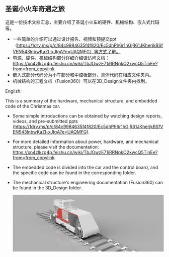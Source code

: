 ## 圣诞小火车奇遇之旅

这是一份技术文档汇总，主要介绍了圣诞小火车的硬件、机械结构、嵌入式代码等。

- 一些简单的介绍可以通过设计报告、视频和预提交ppt（https://1drv.ms/p/c/84c9984635f4f820/Ec5dhPh6r1hGjR61JKherjkBSfVEN543lnbwKaZI-xJIgA?e=UAQMFG）等方式了解。
- 电源、硬件、机械结构部分详细介绍请访问文档：
https://xn4zlkzg4p.feishu.cn/wiki/TbJOwzE71iRRNpkO2xwcQ5TinEe?from=from_copylink
- 嵌入式部分代码分为小车部分和中控板部分，具体代码在相应文件夹内。
- 机械结构的工程文档（Fusion360）可以在3D_Design文件夹内找到。

English:

This is a summary of the hardware, mechanical structure, and embedded code of the Christmas car.

- Some simple introductions can be obtained by watching design reports, videos, and pre-submitted ppts (https://1drv.ms/p/c/84c9984635f4f820/Ec5dhPh6r1hGjR61JKherjkBSfVEN543lnbwKaZI-xJIgA?e=UAQMFG).
- For more detailed information about power, hardware, and mechanical structure, please visit the documentation: https://xn4zlkzg4p.feishu.cn/wiki/TbJOwzE71iRRNpkO2xwcQ5TinEe?from=from_copylink
- The embedded code is divided into the car and the control board, and the specific code can be found in the corresponding folder.
- The mechanical structure's engineering documentation (Fusion360) can be found in the 3D_Design folder.

   ![X-Train](./3D_design/X-Train.PNG)